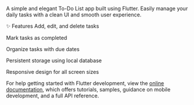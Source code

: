 A simple and elegant To-Do List app built using Flutter.
Easily manage your daily tasks with a clean UI and smooth user experience.

✨ Features
Add, edit, and delete tasks

Mark tasks as completed

Organize tasks with due dates

Persistent storage using local database

Responsive design for all screen sizes

For help getting started with Flutter development, view the
[online documentation](https://docs.flutter.dev/), which offers tutorials,
samples, guidance on mobile development, and a full API reference.
